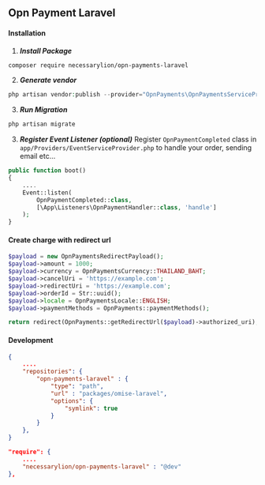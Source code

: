 ## Opn Payment Laravel

#### Installation

1. ***Install Package***
```sh
composer require necessarylion/opn-payments-laravel
```
2. ***Generate vendor***
```php
php artisan vendor:publish --provider="OpnPayments\OpnPaymentsServiceProvider" --force
```
3. ***Run Migration***
```php
php artisan migrate
```

3. ***Register Event Listener (optional)***
Register `OpnPaymentCompleted` class in `app/Providers/EventServiceProvider.php` to handle your order, sending email etc...
```php
public function boot()
{
    ....
    Event::listen(
        OpnPaymentCompleted::class,
        [\App\Listeners\OpnPaymentHandler::class, 'handle']
    );
}
```

#### Create charge with redirect url

```php
$payload = new OpnPaymentsRedirectPayload();
$payload->amount = 1000;
$payload->currency = OpnPaymentsCurrency::THAILAND_BAHT;
$payload->cancelUri = 'https://example.com';
$payload->redirectUri = 'https://example.com';
$payload->orderId = Str::uuid();
$payload->locale = OpnPaymentsLocale::ENGLISH;
$payload->paymentMethods = OpnPayments::paymentMethods();

return redirect(OpnPayments::getRedirectUrl($payload)->authorized_uri);
```

#### Development

```json
{
    ....
    "repositories": {
        "opn-payments-laravel" : {
            "type": "path",
            "url" : "packages/omise-laravel",
            "options": {
                "symlink": true
            }
        }
    },
}
```

```json
"require": {
    ....
    "necessarylion/opn-payments-laravel" : "@dev"
},
```